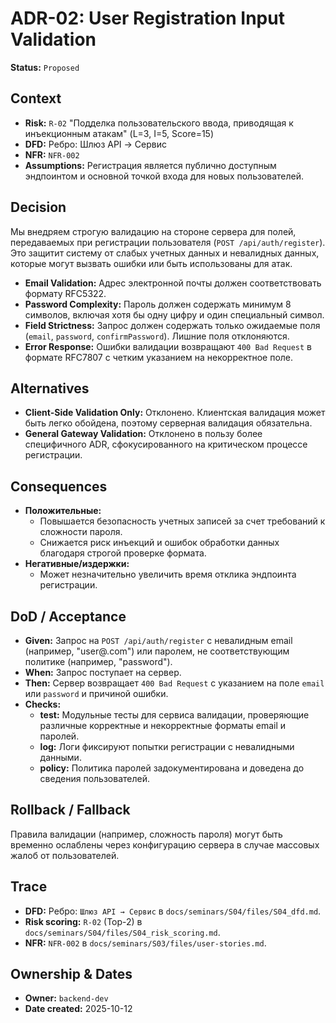 # ADR-02: User Registration Input Validation

**Status:** `Proposed`

## Context

*   **Risk:** `R-02` "Подделка пользовательского ввода, приводящая к инъекционным атакам" (L=3, I=5, Score=15)
*   **DFD:** Ребро: Шлюз API → Сервис
*   **NFR:** `NFR-002`
*   **Assumptions:** Регистрация является публично доступным эндпоинтом и основной точкой входа для новых пользователей.

## Decision

Мы внедряем строгую валидацию на стороне сервера для полей, передаваемых при регистрации пользователя (`POST /api/auth/register`). Это защитит систему от слабых учетных данных и невалидных данных, которые могут вызвать ошибки или быть использованы для атак.

*   **Email Validation:** Адрес электронной почты должен соответствовать формату RFC5322.
*   **Password Complexity:** Пароль должен содержать минимум 8 символов, включая хотя бы одну цифру и один специальный символ.
*   **Field Strictness:** Запрос должен содержать только ожидаемые поля (`email`, `password`, `confirmPassword`). Лишние поля отклоняются.
*   **Error Response:** Ошибки валидации возвращают `400 Bad Request` в формате RFC7807 с четким указанием на некорректное поле.

## Alternatives

*   **Client-Side Validation Only:** Отклонено. Клиентская валидация может быть легко обойдена, поэтому серверная валидация обязательна.
*   **General Gateway Validation:** Отклонено в пользу более специфичного ADR, сфокусированного на критическом процессе регистрации.

## Consequences

*   **Положительные:**
    *   Повышается безопасность учетных записей за счет требований к сложности пароля.
    *   Снижается риск инъекций и ошибок обработки данных благодаря строгой проверке формата.
*   **Негативные/издержки:**
    *   Может незначительно увеличить время отклика эндпоинта регистрации.

## DoD / Acceptance

*   **Given:** Запрос на `POST /api/auth/register` с невалидным email (например, "user@.com") или паролем, не соответствующим политике (например, "password").
*   **When:** Запрос поступает на сервер.
*   **Then:** Сервер возвращает `400 Bad Request` с указанием на поле `email` или `password` и причиной ошибки.
*   **Checks:**
    *   **test:** Модульные тесты для сервиса валидации, проверяющие различные корректные и некорректные форматы email и паролей.
    *   **log:** Логи фиксируют попытки регистрации с невалидными данными.
    *   **policy:** Политика паролей задокументирована и доведена до сведения пользователей.

## Rollback / Fallback

Правила валидации (например, сложность пароля) могут быть временно ослаблены через конфигурацию сервера в случае массовых жалоб от пользователей.

## Trace

*   **DFD:** Ребро: `Шлюз API → Сервис` в `docs/seminars/S04/files/S04_dfd.md`.
*   **Risk scoring:** `R-02` (Top-2) в `docs/seminars/S04/files/S04_risk_scoring.md`.
*   **NFR:** `NFR-002` в `docs/seminars/S03/files/user-stories.md`.

## Ownership & Dates

*   **Owner:** `backend-dev`
*   **Date created:** 2025-10-12
